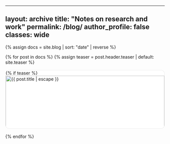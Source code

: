 
---
layout: archive
title: "Notes on research and work"
permalink: /blog/
author_profile: false
classes: wide
---

<style>
  .entries-grid{display:grid;grid-template-columns:repeat(auto-fit,minmax(260px,1fr));gap:1rem;margin-top:.5rem}
  .entry-card{border:1px solid rgba(0,0,0,.08);border-radius:12px;overflow:hidden;background:#fff}
  .entry-card a{text-decoration:none;color:inherit;display:block}
  .entry-card img{width:100%;display:block}
  .entry-title{font-size:1.05rem;margin:.6rem .75rem 0}
  .entry-excerpt{margin:.25rem .75rem .5rem;color:#444}
  .entry-date{display:block;margin:.25rem .75rem 1rem;color:#777;font-size:.9rem}
</style>

{% assign docs = site.blog | sort: "date" | reverse %}
<div class="entries-grid">
{% for post in docs %}
  {% assign teaser = post.header.teaser | default: site.teaser %}
  <article class="entry-card">
    <a href="{{ post.url | relative_url }}">
      {% if teaser %}<img src="{{ teaser | relative_url }}" alt="{{ post.title | escape }}">{% endif %}
      <h2 class="entry-title">{{ post.title }}</h2>
      {% if post.excerpt %}<p class="entry-excerpt">{{ post.excerpt | strip_html | strip_newlines }}</p>{% endif %}
      <span class="entry-date">{{ post.date | date: "%b %-d, %Y" }}</span>
    </a>
  </article>
{% endfor %}
</div>
